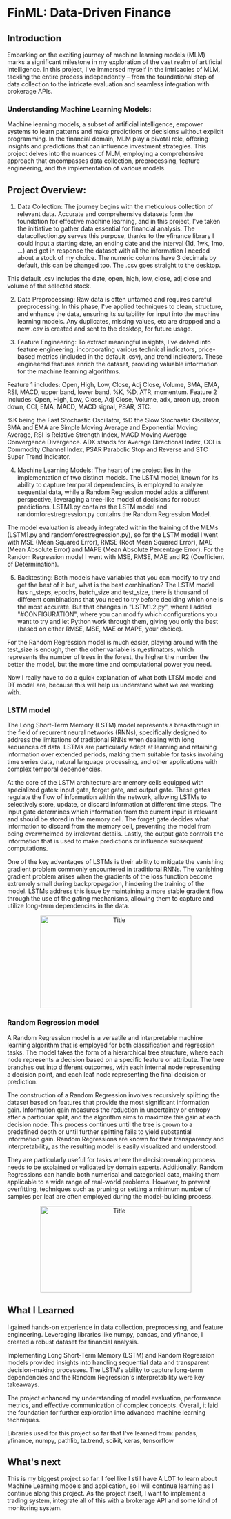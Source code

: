 # FinML: Data-Driven Finance

## Introduction

Embarking on the exciting journey of machine learning models (MLM) marks a significant milestone in my exploration of the vast realm of artificial intelligence. In this project, I've immersed myself in the intricacies of MLM, tackling the entire process independently – from the foundational step of data collection to the intricate evaluation and seamless integration with brokerage APIs.

### Understanding Machine Learning Models:

Machine learning models, a subset of artificial intelligence, empower systems to learn patterns and make predictions or decisions without explicit programming. In the financial domain, MLM play a pivotal role, offering insights and predictions that can influence investment strategies. This project delves into the nuances of MLM, employing a comprehensive approach that encompasses data collection, preprocessing, feature engineering, and the implementation of various models.

## Project Overview:

1. Data Collection:
The journey begins with the meticulous collection of relevant data. Accurate and comprehensive datasets form the foundation for effective machine learning, and in this project, I've taken the initiative to gather data essential for financial analysis. The datacollection.py serves this purpose, thanks to the yfinance library I could input a starting date, an ending date and the interval (1d, 1wk, 1mo, ...) and get in response the dataset with all the information I needed about a stock of my choice. The numeric columns have 3 decimals by default, this can be changed too. The .csv goes straight to the desktop.

This default .csv includes the date, open, high, low, close, adj close and volume of the selected stock.

2. Data Preprocessing:
Raw data is often untamed and requires careful preprocessing. In this phase, I've applied techniques to clean, structure, and enhance the data, ensuring its suitability for input into the machine learning models. Any duplicates, missing values, etc are dropped and a new .csv is created and sent to the desktop, for future usage.

3. Feature Engineering:
To extract meaningful insights, I've delved into feature engineering, incorporating various technical indicators, price-based metrics (included in the default .csv), and trend indicators. These engineered features enrich the dataset, providing valuable information for the machine learning algorithms.

Feature 1 includes: Open, High, Low, Close, Adj Close, Volume, SMA, EMA, RSI, MACD, upper band, lower band, %K, %D, ATR, momentum.
Feature 2 includes: Open, High, Low, Close, Adj Close, Volume, adx, aroon up, aroon down, CCI, EMA, MACD, MACD signal, PSAR, STC.

%K being the Fast Stochastic Oscillator, %D the Slow Stochastic Oscillator, SMA and EMA are Simple Moving Average and Exponential Moving Average, RSI is Relative Strength Index, MACD Moving Average Convergence Divergence. ADX stands for Average Directional Index, CCI is Commodity Channel Index, PSAR Parabolic Stop and Reverse and STC Super Trend Indicator.

4. Machine Learning Models:
The heart of the project lies in the implementation of two distinct models. The LSTM model, known for its ability to capture temporal dependencies, is employed to analyze sequential data, while a Random Regression model adds a different perspective, leveraging a tree-like model of decisions for robust predictions. LSTM1.py contains the LSTM model and randomforestregression.py contains the Random Regression Model.

The model evaluation is already integrated within the training of the MLMs (LSTM1.py and randomforestregression.py), so for the LSTM model I went with MSE (Mean Squared Error), RMSE (Root Mean Squared Error), MAE (Mean Absolute Error) and MAPE (Mean Absolute Percentage Error). For the Random Regression model I went with MSE, RMSE, MAE and R2 (Coefficient of Determination).

  5. Backtesting: Both models have variables that you can modify to try and get the best of it but, what is the best combination? The LSTM model has n_steps, epochs, batch_size and test_size, there is thousand of different combinations that you need to try before deciding which one is the most accurate. But that changes in "LSTM1.2.py", where I added "#CONFIGURATION", where you can modify which configurations you want to try and let Python work through them, giving you only the best (based on either RMSE, MSE, MAE or MAPE, your choice).

For the Random Regression model is much easier, playing around with the test_size is enough, then the other variable is n_estimators, which represents the number of trees in the forest, the higher the number the better the model, but the more time and computational power you need.

Now I really have to do a quick explanation of what both LTSM model and DT model are, because this will help us understand what we are working with.

### LSTM model
The Long Short-Term Memory (LSTM) model represents a breakthrough in the field of recurrent neural networks (RNNs), specifically designed to address the limitations of traditional RNNs when dealing with long sequences of data. LSTMs are particularly adept at learning and retaining information over extended periods, making them suitable for tasks involving time series data, natural language processing, and other applications with complex temporal dependencies.

At the core of the LSTM architecture are memory cells equipped with specialized gates: input gate, forget gate, and output gate. These gates regulate the flow of information within the network, allowing LSTMs to selectively store, update, or discard information at different time steps. The input gate determines which information from the current input is relevant and should be stored in the memory cell. The forget gate decides what information to discard from the memory cell, preventing the model from being overwhelmed by irrelevant details. Lastly, the output gate controls the information that is used to make predictions or influence subsequent computations.

One of the key advantages of LSTMs is their ability to mitigate the vanishing gradient problem commonly encountered in traditional RNNs. The vanishing gradient problem arises when the gradients of the loss function become extremely small during backpropagation, hindering the training of the model. LSTMs address this issue by maintaining a more stable gradient flow through the use of the gating mechanisms, allowing them to capture and utilize long-term dependencies in the data.

<p align="center">
  <img src="https://upload.wikimedia.org/wikipedia/commons/thumb/9/93/LSTM_Cell.svg/1200px-LSTM_Cell.svg.png" alt="Title" width="350px" height="215px">
</p>

### Random Regression model
A Random Regression model is a versatile and interpretable machine learning algorithm that is employed for both classification and regression tasks. The model takes the form of a hierarchical tree structure, where each node represents a decision based on a specific feature or attribute. The tree branches out into different outcomes, with each internal node representing a decision point, and each leaf node representing the final decision or prediction.

The construction of a Random Regression involves recursively splitting the dataset based on features that provide the most significant information gain. Information gain measures the reduction in uncertainty or entropy after a particular split, and the algorithm aims to maximize this gain at each decision node. This process continues until the tree is grown to a predefined depth or until further splitting fails to yield substantial information gain.
Random Regressions are known for their transparency and interpretability, as the resulting model is easily visualized and understood.

They are particularly useful for tasks where the decision-making process needs to be explained or validated by domain experts. Additionally, Random Regressions can handle both numerical and categorical data, making them applicable to a wide range of real-world problems. However, to prevent overfitting, techniques such as pruning or setting a minimum number of samples per leaf are often employed during the model-building process.

<p align="center">
  <img src="https://miro.medium.com/v2/resize:fit:567/1*Mb8awDiY9T6rsOjtNTRcIg.png" alt="Title" width="350px" height="200px">
</p>

## What I Learned

I gained hands-on experience in data collection, preprocessing, and feature engineering. Leveraging libraries like numpy, pandas, and yfinance, I created a robust dataset for financial analysis.

Implementing Long Short-Term Memory (LSTM) and Random Regression models provided insights into handling sequential data and transparent decision-making processes. The LSTM's ability to capture long-term dependencies and the Random Regression's interpretability were key takeaways.

The project enhanced my understanding of model evaluation, performance metrics, and effective communication of complex concepts. Overall, it laid the foundation for further exploration into advanced machine learning techniques.

Libraries used for this project so far that I've learned from: pandas, yfinance, numpy, pathlib, ta.trend, scikit, keras, tensorflow

## What's next

This is my biggest project so far. I feel like I still have A LOT to learn about Machine Learning models and application, so I will continue learning as I continue along this project. As the project itself, I want to implement a trading system, integrate all of this with a brokerage API and some kind of monitoring system.
